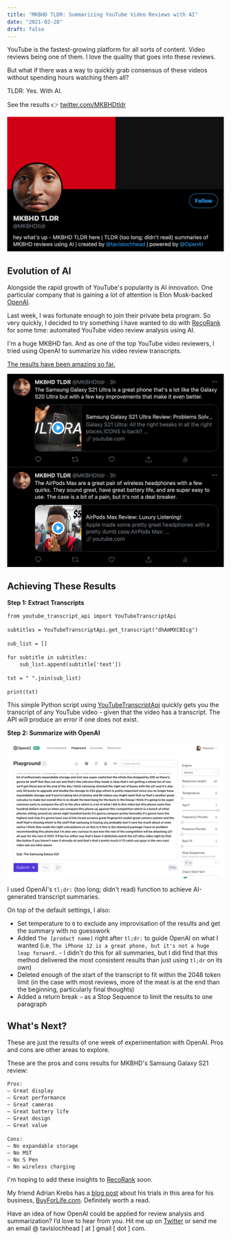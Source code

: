 ```yaml
---
title: "MKBHD TLDR: Summarizing YouTube Video Reviews with AI"
date: "2021-02-28"
draft: false
---
```


YouTube is the fastest-growing platform for all sorts of content. Video reviews being one of them. I love the quality that goes into these reviews.

But what if there was a way to quickly grab consensus of these videos without spending hours watching them all?

TLDR: Yes. With AI.

See the results 👉&nbsp;[twitter.com/MKBHDtldr](https://twitter.com/MKBHDtldr)

![tw1](./tw1.png "tw1")

## Evolution of AI

Alongside the rapid growth of YouTube's popularity is AI innovation. One particular company that is gaining a lot of attention is Elon Musk-backed [OpenAI](https://openai.com).

Last week, I was fortunate enough to join their private beta program. So very quickly, I decided to try something I have wanted to do with <a href="https://recorank.com" target="_blank" rel="noopener">RecoRank</a> for some time: automated YouTube video review analysis using AI.

I'm a huge MKBHD fan. And as one of the top YouTube video reviewers, I tried using OpenAI to summarize his video review transcripts.

[The results have been amazing so far.](https://twitter.com/MKBHDtldr)

![tw2](./tw2.png "tw2")

## Achieving These Results

**Step 1: Extract Transcripts**

```
from youtube_transcript_api import YouTubeTranscriptApi

subtitles = YouTubeTranscriptApi.get_transcript("dhAmMXCBIcg")

sub_list = []

for subtitle in subtitles:
    sub_list.append(subtitle['text'])

txt = " ".join(sub_list)

print(txt)
```

This simple Python script using [YouTubeTranscriptApi](https://pypi.org/project/youtube-transcript-api/) quickly gets you the transcript of any YouTube video - given that the video has a transcript. The API will produce an error if one does not exist.

**Step 2: Summarize with OpenAI**

![openai](./openai.png "openai")

I used OpenAI's `tl;dr:` (too long; didn't read) function to achieve AI-generated transcript summaries.

On top of the default settings, I also:

- Set temperature to `0` to exclude any improvisation of the results and get the summary with no guesswork
- Added `The [product name]` right after `tl;dr:` to guide OpenAI on what I wanted (i.e. `The iPhone 12 is a great phone, but it's not a huge leap forward.` - I didn't do this for all summaries, but I did find that this method delivered the most consistent results than just using `tl;dr` on its own)
- Deleted enough of the start of the transcript to fit within the 2048 token limit (in the case with most reviews, more of the meat is at the end than the beginning, particularly final thoughts)
- Added a return break `⏎` as a Stop Sequence to limit the results to one paragraph

## What's Next?

These are just the results of one week of experimentation with OpenAI. Pros and cons are other areas to explore.

These are the pros and cons results for MKBHD's Samsung Galaxy S21 review:

```
Pros:
– Great display
– Great performance
– Great cameras
– Great battery life
– Great design
– Great value

Cons:
– No expandable storage
– No MST
– No S Pen
– No wireless charging
```

I'm hoping to add these insights to <a href="https://recorank.com" target="_blank" rel="noopener">RecoRank</a> soon.

My friend Adrian Krebs has a <a href="https://www.buyforlife.com/blog/548RijnkRdPwn1cAI5RDjw/make-better-and-faster-purchasing-decisions-with-ai" target="_blank" rel="noopener">blog post</a> about his trials in this area for his business, <a href="https://BuyForLife.com" target="_blank" rel="noopener">BuyForLife.com</a>. Definitely worth a read.

Have an idea of how OpenAI could be applied for review analysis and summarization? I’d love to hear from you. Hit me up on [Twitter](https://twitter.com/tavislochhead) or send me an email @ tavislochhead [ at ] gmail [ dot ] com.
